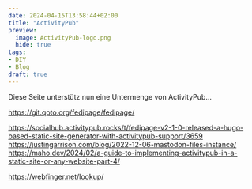 ```yaml
---
date: 2024-04-15T13:58:44+02:00
title: "ActivityPub"
preview:
  image: ActivityPub-logo.png
  hide: true
tags:
- DIY
- Blog
draft: true
---
```


Diese Seite unterstütz nun eine Untermenge von ActivityPub...

<!--more-->

https://git.qoto.org/fedipage/fedipage/

https://socialhub.activitypub.rocks/t/fedipage-v2-1-0-released-a-hugo-based-static-site-generator-with-activitypub-support/3659
https://justingarrison.com/blog/2022-12-06-mastodon-files-instance/
https://maho.dev/2024/02/a-guide-to-implementing-activitypub-in-a-static-site-or-any-website-part-4/


https://webfinger.net/lookup/
